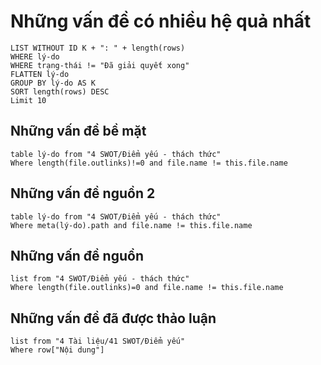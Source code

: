 # Những vấn đề có nhiều hệ quả nhất
```dataview
LIST WITHOUT ID K + ": " + length(rows)
WHERE lý-do
WHERE trạng-thái != "Đã giải quyết xong"
FLATTEN lý-do
GROUP BY lý-do AS K
SORT length(rows) DESC
Limit 10
```

## Những vấn đề bề mặt
```dataview 
table lý-do from "4 SWOT/Điểm yếu - thách thức" 
Where length(file.outlinks)!=0 and file.name != this.file.name
```
## Những vấn đề nguồn 2
```dataview 
table lý-do from "4 SWOT/Điểm yếu - thách thức" 
Where meta(lý-do).path and file.name != this.file.name
```

## Những vấn đề nguồn
```dataview 
list from "4 SWOT/Điểm yếu - thách thức" 
Where length(file.outlinks)=0 and file.name != this.file.name
```

## Những vấn đề đã được thảo luận
```dataview 
list from "4 Tài liệu/41 SWOT/Điểm yếu" 
Where row["Nội dung"]
```
